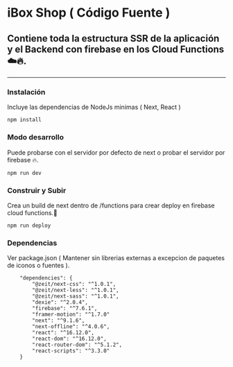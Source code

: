 # iBox Shop ( Código Fuente )
## Contiene toda la estructura SSR de la aplicación y el Backend con firebase en los Cloud Functions ☁️🔥.
----------
### Instalación
Incluye las dependencias de NodeJs minimas ( Next, React )

```
npm install
```
### Modo desarrollo
Puede probarse con el servidor por defecto de next o probar el servidor por firebase 🔥.
```
npm run dev
```
### Construir y Subir
Crea un build de next dentro de /functions para crear deploy en firebase cloud functions.🔧
```
npm run deploy
```

### Dependencias 
Ver package.json ( Mantener sin librerias externas a excepcion de paquetes de iconos o fuentes ).
```
    "dependencies": {
        "@zeit/next-css": "^1.0.1",
        "@zeit/next-less": "^1.0.1",
        "@zeit/next-sass": "^1.0.1",
        "dexie": "^2.0.4",
        "firebase": "^7.6.1",
        "framer-motion": "^1.7.0"
        "next": "^9.1.6",
        "next-offline": "^4.0.6",
        "react": "^16.12.0",
        "react-dom": "^16.12.0",
        "react-router-dom": "^5.1.2",
        "react-scripts": "^3.3.0"
    }
```
